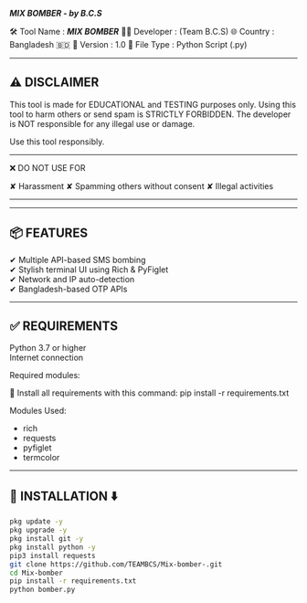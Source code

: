   ***MIX BOMBER - by B.C.S***

🛠 Tool Name   : ***MIX BOMBER***
👨‍💻 Developer  : (Team B.C.S)
🌐 Country     : Bangladesh 🇧🇩
📅 Version     : 1.0
📁 File Type   : Python Script (.py)

-----------------------------------------
⚠️ DISCLAIMER
-----------------------------------------
This tool is made for EDUCATIONAL and TESTING purposes only.
Using this tool to harm others or send spam is STRICTLY FORBIDDEN.
The developer is NOT responsible for any illegal use or damage.

Use this tool responsibly.

---

❌ DO NOT USE FOR

✘ Harassment
✘ Spamming others without consent
✘ Illegal activities


---

-----------------------------------------
📦 FEATURES
-----------------------------------------
✔ Multiple API-based SMS bombing  
✔ Stylish terminal UI using Rich & PyFiglet  
✔ Network and IP auto-detection  
✔ Bangladesh-based OTP APIs  

-----------------------------------------
✅ REQUIREMENTS
-----------------------------------------
Python 3.7 or higher  
Internet connection  

Required modules:

🔧 Install all requirements with this command:
    pip install -r requirements.txt

Modules Used:
- rich  
- requests  
- pyfiglet  
- termcolor

-----------------------------------------
🚀 INSTALLATION ⬇️
-----------------------------------------

```bash
pkg update -y
pkg upgrade -y
pkg install git -y
pkg install python -y
pip3 install requests
git clone https://github.com/TEAMBCS/Mix-bomber-.git
cd Mix-bomber
pip install -r requirements.txt
python bomber.py
